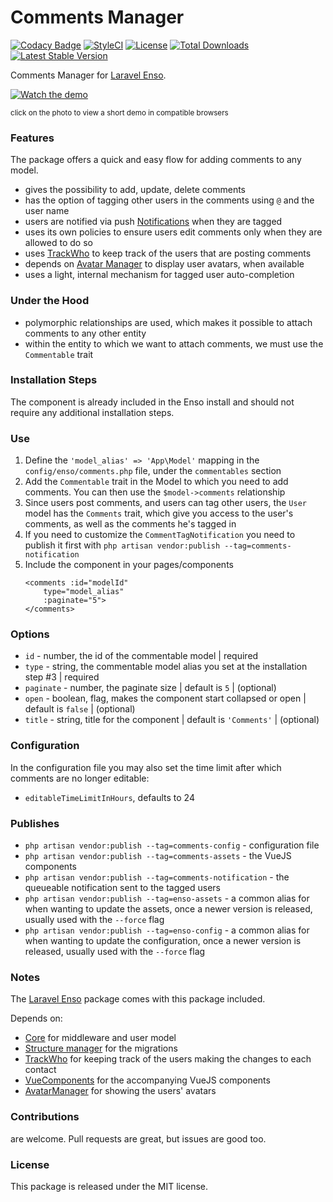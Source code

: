 <!--h-->
# Comments Manager

[![Codacy Badge](https://api.codacy.com/project/badge/Grade/d96ab52d782d46b9a94e00ea6059b34c)](https://www.codacy.com/app/laravel-enso/CommentsManager?utm_source=github.com&utm_medium=referral&utm_content=laravel-enso/CommentsManager&utm_campaign=badger)
[![StyleCI](https://styleci.io/repos/85583597/shield?branch=master)](https://styleci.io/repos/85583597)
[![License](https://poser.pugx.org/laravel-enso/commentsmanager/license)](https://https://packagist.org/packages/laravel-enso/commentsmanager)
[![Total Downloads](https://poser.pugx.org/laravel-enso/commentsmanager/downloads)](https://packagist.org/packages/laravel-enso/commentsmanager)
[![Latest Stable Version](https://poser.pugx.org/laravel-enso/commentsmanager/version)](https://packagist.org/packages/laravel-enso/commentsmanager)
<!--/h-->

Comments Manager for [Laravel Enso](https://github.com/laravel-enso/Enso).

[![Watch the demo](https://laravel-enso.github.io/commentsmanager/screenshots/bulma_018_thumb.png)](https://laravel-enso.github.io/commentsmanager/videos/bulma_demo_01.webm)

<sup>click on the photo to view a short demo in compatible browsers</sup>


### Features

The package offers a quick and easy flow for adding comments to any model.

- gives the possibility to add, update, delete comments
- has the option of tagging other users in the comments using `@` and the user name
- users are notified via push [Notifications](https://github.com/laravel-enso/Notifications) when they are tagged
- uses its own policies to ensure users edit comments only when they are allowed to do so
- uses [TrackWho](https://github.com/laravel-enso/TrackWho) to keep track of the users that are posting comments
- depends on [Avatar Manager](https://github.com/laravel-enso/AvatarManager) to display user avatars, when available
- uses a light, internal mechanism for tagged user auto-completion

### Under the Hood
- polymorphic relationships are used, which makes it possible to attach comments to any other entity
- within the entity to which we want to attach comments, we must use the `Commentable` trait

### Installation Steps

The component is already included in the Enso install and should not require any additional installation steps.

### Use

1. Define the `'model_alias' => 'App\Model'` mapping in the `config/enso/comments.php` file, 
    under the `commentables` section
2. Add the `Commentable` trait in the Model to which you need to add comments. 
    You can then use the `$model->comments` relationship
3. Since users post comments, and users can tag other users, the `User` model has the `Comments` trait, 
    which give you access to the user's comments, as well as the comments he's tagged in 
4. If you need to customize the `CommentTagNotification` you need to publish it first with
    `php artisan vendor:publish --tag=comments-notification`
5. Include the component in your pages/components
    ```
    <comments :id="modelId"
        type="model_alias"
        :paginate="5">
    </comments>
    ```

### Options
- `id` - number, the id of the commentable model | required
- `type` - string, the commentable model alias you set at the installation step #3 | required
- `paginate` - number, the paginate size | default is `5` | (optional)
- `open` - boolean, flag, makes the component start collapsed or open | default is `false` | (optional)
- `title` - string, title for the component | default is `'Comments'` | (optional)

### Configuration
In the configuration file you may also set the time limit after which comments are no longer editable:
- `editableTimeLimitInHours`, defaults to 24


### Publishes
- `php artisan vendor:publish --tag=comments-config` - configuration file
- `php artisan vendor:publish --tag=comments-assets` - the VueJS components
- `php artisan vendor:publish --tag=comments-notification` - the queueable notification sent to the tagged users
- `php artisan vendor:publish --tag=enso-assets` - a common alias for when wanting to update the assets,
once a newer version is released, usually used with the `--force` flag
- `php artisan vendor:publish --tag=enso-config` - a common alias for when wanting to update the configuration,
once a newer version is released, usually used with the `--force` flag


### Notes

The [Laravel Enso](https://github.com/laravel-enso/Enso) package comes with this package included.

Depends on:
 - [Core](https://github.com/laravel-enso/Core) for middleware and user model 
 - [Structure manager](https://github.com/laravel-enso/StructureManager) for the migrations
 - [TrackWho](https://github.com/laravel-enso/TrackWho) for keeping track of the users making the changes to each contact
 - [VueComponents](https://github.com/laravel-enso/VueComponents) for the accompanying VueJS components
 - [AvatarManager](https://github.com/laravel-enso/AvatarManager) for showing the users' avatars

<!--h-->
### Contributions

are welcome. Pull requests are great, but issues are good too.

### License

This package is released under the MIT license.
<!--/h-->